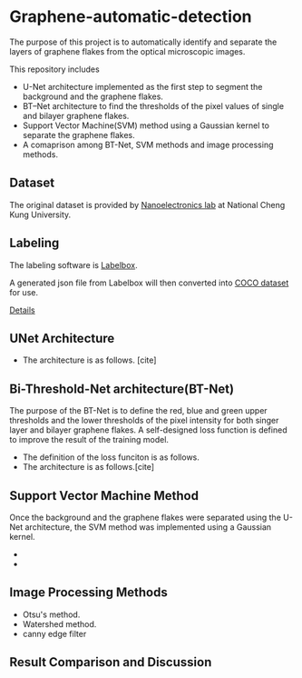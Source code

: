 # Graphene-automatic-detection

The purpose of this project is to automatically identify and separate the layers of graphene flakes from the optical microscopic images. 


This repository includes
- U-Net architecture implemented as the first step to segment the background and the graphene flakes.
- BT–Net architecture to find the thresholds of the pixel values of single and bilayer graphene flakes.
- Support Vector Machine(SVM) method using a Gaussian kernel to separate the graphene flakes.
- A comaprison among BT-Net, SVM methods and image processing methods.


## Dataset 
The original dataset is provided by [Nanoelectronics lab](http://nano.phys.ncku.edu.tw) at National Cheng Kung University.


## Labeling 
The labeling software is [Labelbox](https://labelbox.com). 


A generated json file from Labelbox will then converted into [COCO dataset]() for use.

[Details]()

## UNet Architecture
- The architecture is as follows. [cite]
## Bi-Threshold-Net architecture(BT-Net)
The purpose of the BT-Net is to define the red, blue and green upper thresholds and the lower thresholds of the pixel intensity for both singer layer and bilayer graphene flakes. A self-designed loss function is defined to improve the result of the training model. 

- The definition of the loss funciton is as follows. 
- The architecture is as follows.[cite]


## Support Vector Machine Method
Once the background and the graphene flakes were separated using the U-Net architecture, the SVM method was implemented using a Gaussian kernel.

- 
- 


## Image Processing Methods

- Otsu's method.
- Watershed method.
- canny edge filter

## Result Comparison and Discussion



